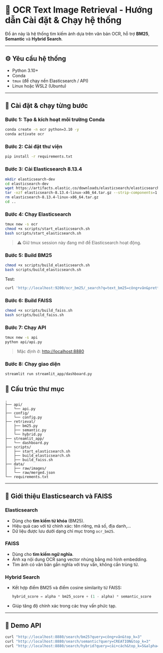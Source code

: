 
# 📘 OCR Text Image Retrieval - Hướng dẫn Cài đặt & Chạy hệ thống

Đồ án này là hệ thống tìm kiếm ảnh dựa trên văn bản OCR, hỗ trợ **BM25**, **Semantic** và **Hybrid Search**.

---

## ⚙️ Yêu cầu hệ thống

* Python 3.10+
* Conda
* `tmux` (để chạy nền Elasticsearch / API)
* Linux hoặc WSL2 (Ubuntu)

---

## 🚀 Cài đặt & chạy từng bước

### Bước 1: Tạo & kích hoạt môi trường Conda

```bash
conda create -n ocr python=3.10 -y
conda activate ocr
```

### Bước 2: Cài đặt thư viện

```bash
pip install -r requirements.txt
```

### Bước 3: Cài Elasticsearch 8.13.4

```bash
mkdir elasticsearch-dev
cd elasticsearch-dev
wget https://artifacts.elastic.co/downloads/elasticsearch/elasticsearch-8.13.4-linux-x86_64.tar.gz
tar -xzf elasticsearch-8.13.4-linux-x86_64.tar.gz --strip-components=1
rm elasticsearch-8.13.4-linux-x86_64.tar.gz
cd ..
```

### Bước 4: Chạy Elasticsearch

```bash
tmux new -s ocr
chmod +x scripts/start_elasticsearch.sh
bash scripts/start_elasticsearch.sh
```

> ⚠ Giữ tmux session này đang mở để Elasticsearch hoạt động.

### Bước 5: Build BM25

```bash
chmod +x scripts/build_elasticsearch.sh
bash scripts/build_elasticsearch.sh
```

Test:

```bash
curl 'http://localhost:9200/ocr_bm25/_search?q=text_bm25=công+văn&pretty'
```

### Bước 6: Build FAISS

```bash
chmod +x scripts/build_faiss.sh
bash scripts/build_faiss.sh
```

### Bước 7: Chạy API

```bash
tmux new -s api
python api/api.py
```

> Mặc định ở: [http://localhost:8880](http://localhost:8880)

### Bước 8: Chạy giao diện

```bash
streamlit run streamlit_app/dashboard.py
```


## 📂 Cấu trúc thư mục

```
.
├── api/
│   └── api.py
├── config/
│   └── config.py
├── retrieval/
│   ├── bm25.py
│   ├── semantic.py
│   └── hybrid.py
├── streamlit_app/
│   └── dashboard.py
├── scripts/
│   ├── start_elasticsearch.sh
│   ├── build_elasticsearch.sh
│   ├── build_faiss.sh
├── data/
│   ├── raw/images/
│   └── raw/merged.json
└── requirements.txt
```

---

## 🧠 Giới thiệu Elasticsearch và FAISS

### Elasticsearch

* Dùng cho **tìm kiếm từ khóa** (BM25).
* Hiệu quả cao với từ chính xác: tên riêng, mã số, địa danh,...
* Dữ liệu được lưu dưới dạng chỉ mục trong `ocr_bm25`.

### FAISS

* Dùng cho **tìm kiếm ngữ nghĩa**.
* Ánh xạ nội dung OCR sang vector nhúng bằng mô hình embedding.
* Tìm ảnh có văn bản gần nghĩa với truy vấn, không cần trùng từ.

### Hybrid Search

* Kết hợp điểm BM25 và điểm cosine similarity từ FAISS:

  ```python
  hybrid_score = alpha * bm25_score + (1 - alpha) * semantic_score
  ```

* Giúp tăng độ chính xác trong các truy vấn phức tạp.

---

## 🧪 Demo API

```bash
curl "http://localhost:8880/search/bm25?query=công+văn&top_k=3"
curl "http://localhost:8880/search/semantic?query=CREATION&top_k=3"
curl "http://localhost:8880/search/hybrid?query=cải+cách&top_k=5&alpha=0.5"
```

